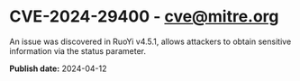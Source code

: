 # CVE-2024-29400 - cve@mitre.org

An issue was discovered in RuoYi v4.5.1, allows attackers to obtain sensitive information via the status parameter.

**Publish date:** 2024-04-12
